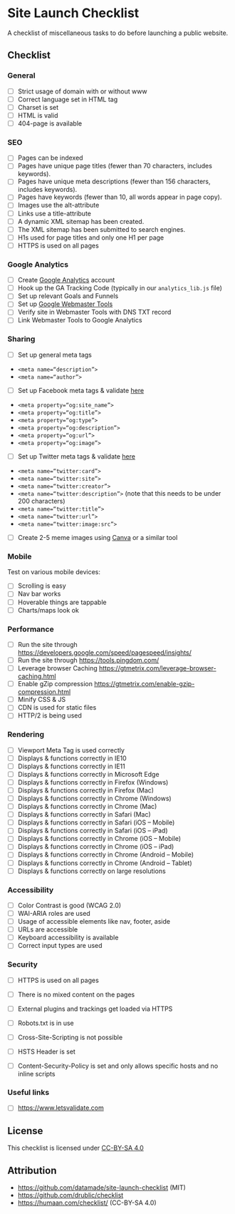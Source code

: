 # Site Launch Checklist
A checklist of miscellaneous tasks to do before launching a public website.

## Checklist

### General
- [ ] Strict usage of domain with or without www
- [ ] Correct language set in HTML tag
- [ ] Charset is set
- [ ] HTML is valid
- [ ] 404-page is available

### SEO
* [ ] Pages can be indexed
* [ ] Pages have unique page titles (fewer than 70 characters, includes keywords).
* [ ] Pages have unique meta descriptions (fewer than 156 characters, includes keywords).
* [ ] Pages have keywords (fewer than 10, all words appear in page copy).
* [ ] Images use the alt-attribute
* [ ] Links use a title-attribute
* [ ] A dynamic XML sitemap has been created.
* [ ] The XML sitemap has been submitted to search engines.
* [ ] H1s used for page titles and only one H1 per page
* [ ] HTTPS is used on all pages

### Google Analytics

* [ ] Create [Google Analytics](http://www.google.com/analytics/) account
* [ ] Hook up the GA Tracking Code (typically in our `analytics_lib.js` file)
* [ ] Set up relevant Goals and Funnels
* [ ] Set up [Google Webmaster Tools](https://www.google.com/webmasters/tools/home?hl=en)
* [ ] Verify site in Webmaster Tools with DNS TXT record
* [ ] Link Webmaster Tools to Google Analytics

### Sharing

- [ ] Set up general meta tags
 * `<meta name=“description”>`
 * `<meta name=“author”>`
- [ ] Set up Facebook meta tags & validate [here](https://developers.facebook.com/tools/debug/)
 * `<meta property=“og:site_name”>`
 * `<meta property=“og:title”>`
 * `<meta property=“og:type”>`
 * `<meta property=“og:description”>`
 * `<meta property=“og:url”>`
 * `<meta property=“og:image”>`
- [ ] Set up Twitter meta tags & validate [here](https://cards-dev.twitter.com/validator)
 * `<meta name=“twitter:card”>`
 * `<meta name=“twitter:site”>`
 * `<meta name=“twitter:creator”>`
 * `<meta name=“twitter:description”>` (note that this needs to be under 200 characters)
 * `<meta name=“twitter:title”>`
 * `<meta name=“twitter:url”>`
 * `<meta name=“twitter:image:src”>`
- [ ] Create 2-5 meme images using [Canva](http://canva.com/) or a similar tool

### Mobile

Test on various mobile devices:
- [ ] Scrolling is easy
- [ ] Nav bar works
- [ ] Hoverable things are tappable
- [ ] Charts/maps look ok

### Performance
- [ ] Run the site through https://developers.google.com/speed/pagespeed/insights/
- [ ] Run the site through https://tools.pingdom.com/
- [ ] Leverage browser Caching https://gtmetrix.com/leverage-browser-caching.html
- [ ] Enable gZip compression https://gtmetrix.com/enable-gzip-compression.html
- [ ] Minify CSS & JS
- [ ] CDN is used for static files
- [ ] HTTP/2 is being used

### Rendering
- [ ] Viewport Meta Tag is used correctly
- [ ] Displays & functions correctly in IE10
- [ ] Displays & functions correctly in IE11
- [ ] Displays & functions correctly in Microsoft Edge
- [ ] Displays & functions correctly in Firefox (Windows)
- [ ] Displays & functions correctly in Firefox (Mac)
- [ ] Displays & functions correctly in Chrome (Windows)
- [ ] Displays & functions correctly in Chrome (Mac)
- [ ] Displays & functions correctly in Safari (Mac)
- [ ] Displays & functions correctly in Safari (iOS – Mobile)
- [ ] Displays & functions correctly in Safari (iOS – iPad)
- [ ] Displays & functions correctly in Chrome (iOS – Mobile)
- [ ] Displays & functions correctly in Chrome (iOS – iPad)
- [ ] Displays & functions correctly in Chrome (Android – Mobile)
- [ ] Displays & functions correctly in Chrome (Android – Tablet)
- [ ] Displays & functions correctly on large resolutions

### Accessibility

- [ ] Color Contrast is good (WCAG 2.0)
- [ ] WAI-ARIA roles are used
- [ ] Usage of accessible elements like nav, footer, aside
- [ ] URLs are accessible
- [ ] Keyboard accessibility is available
- [ ] Correct input types are used

### Security

- [ ] HTTPS is used on all pages
- [ ] There is no mixed content on the pages
- [ ] External plugins and trackings get loaded via HTTPS
- [ ] Robots.txt is in use
- [ ] Cross-Site-Scripting is not possible
- [ ] HSTS Header is set
- [ ] Content-Security-Policy is set and only allows specific hosts and no inline scripts


### Useful links
- [ ] https://www.letsvalidate.com

## License

This checklist is licensed under [CC-BY-SA 4.0]()

## Attribution

- https://github.com/datamade/site-launch-checklist (MIT)
- https://github.com/drublic/checklist
- https://humaan.com/checklist/ (CC-BY-SA 4.0)
